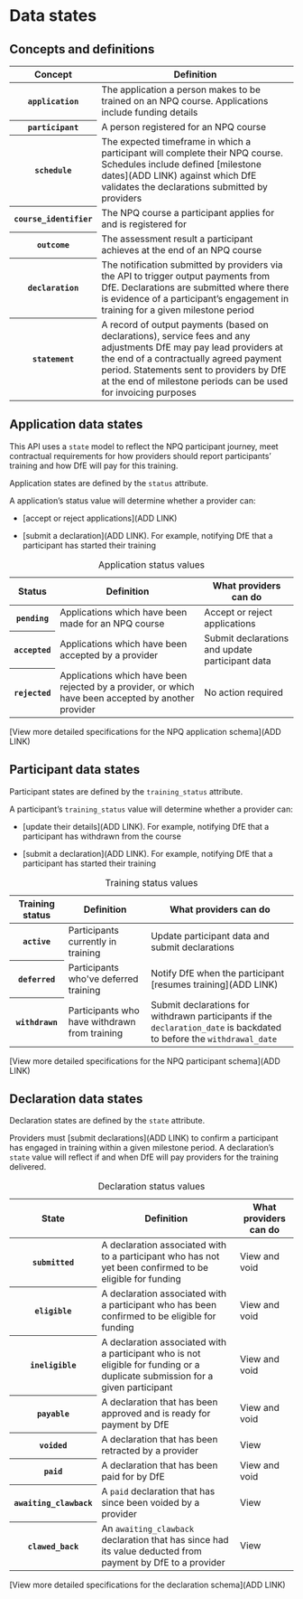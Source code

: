 # Data states

## Concepts and definitions

<table class="govuk-table">
  <thead class="govuk-table__head">
    <tr class="govuk-table__row">
      <th scope="col" class="govuk-table__header">Concept</th>
      <th scope="col" class="govuk-table__header">Definition</th>
    </tr>
  </thead>
  <tbody class="govuk-table__body">
    <tr class="govuk-table__row">
      <th scope="row" class="govuk-table__header"><code>application</code></th>
      <td class="govuk-table__cell">The application a person makes to be trained on an NPQ course. Applications include funding details</td>
    </tr>
    <tr class="govuk-table__row">
      <th scope="row" class="govuk-table__header"><code>participant</code></th>
      <td class="govuk-table__cell">A person registered for an NPQ course</td>
    </tr>
    <tr class="govuk-table__row">
      <th scope="row" class="govuk-table__header"><code>schedule</code></th>
      <td class="govuk-table__cell">The expected timeframe in which a participant will complete their NPQ course. Schedules include defined [milestone dates](ADD LINK) against which DfE validates the declarations submitted by providers</td>
    </tr>
    <tr class="govuk-table__row">
      <th scope="row" class="govuk-table__header"><code>course_identifier</code></th>
      <td class="govuk-table__cell">The NPQ course a participant applies for and is registered for</td>
    </tr>
    <tr class="govuk-table__row">
      <th scope="row" class="govuk-table__header"><code>outcome</code></th>
      <td class="govuk-table__cell">The assessment result a participant achieves at the end of an NPQ course</td>
    </tr>
    <tr class="govuk-table__row">
      <th scope="row" class="govuk-table__header"><code>declaration</code></th>
      <td class="govuk-table__cell">The notification submitted by providers via the API to trigger output payments from DfE. Declarations are submitted where there is evidence of a participant’s engagement in training for a given milestone period</td>
    </tr>
    <tr class="govuk-table__row">
      <th scope="row" class="govuk-table__header"><code>statement</code></th>
      <td class="govuk-table__cell">A record of output payments (based on declarations), service fees and any adjustments DfE may pay lead providers at the end of a contractually agreed payment period. Statements sent to providers by DfE at the end of milestone periods can be used for invoicing purposes</td>
    </tr>
  </tbody>
</table>

## Application data states

This API uses a `state` model to reflect the NPQ participant journey, meet contractual requirements for how providers should report participants’ training and how DfE will pay for this training.

Application states are defined by the `status` attribute.

A application’s status value will determine whether a provider can:

* [accept or reject applications](ADD LINK)

* [submit a declaration](ADD LINK). For example, notifying DfE that a participant has started their training

<table class="govuk-table">
  <caption class="govuk-table__caption govuk-table__caption--m">Application status values</caption>
  <thead class="govuk-table__head">
    <tr class="govuk-table__row">
      <th scope="col" class="govuk-table__header">Status</th>
      <th scope="col" class="govuk-table__header govuk-table__header">Definition</th>
      <th scope="col" class="govuk-table__header govuk-table__header">What providers can do</th>
    </tr>
  </thead>
  <tbody class="govuk-table__body">
    <tr class="govuk-table__row">
      <th scope="row" class="govuk-table__header"><code>pending</code></th>
      <td class="govuk-table__cell govuk-table__cell">Applications which have been made for an NPQ course</td>
      <td class="govuk-table__cell govuk-table__cell">Accept or reject applications</td>
    </tr>
    <tr class="govuk-table__row">
      <th scope="row" class="govuk-table__header"><code>accepted</code></th>
      <td class="govuk-table__cell govuk-table__cell">Applications which have been accepted by a provider</td>
      <td class="govuk-table__cell govuk-table__cell">Submit declarations and update participant data</td>
    </tr>
    <tr class="govuk-table__row">
      <th scope="row" class="govuk-table__header"><code>rejected</code></th>
      <td class="govuk-table__cell govuk-table__cell">Applications which have been rejected by a provider, or which have been accepted by another provider</td>
      <td class="govuk-table__cell govuk-table__cell">No action required</td>
    </tr>
  </tbody>
</table>

[View more detailed specifications for the NPQ application schema](ADD LINK)

## Participant data states

Participant states are defined by the `training_status` attribute.

A participant’s `training_status` value will determine whether a provider can:

* [update their details](ADD LINK). For example, notifying DfE that a participant has withdrawn from the course

* [submit a declaration](ADD LINK). For example, notifying DfE that a participant has started their training

<table class="govuk-table">
<caption class="govuk-table__caption govuk-table__caption--m">Training status values</caption>
  <thead class="govuk-table__head">
    <tr class="govuk-table__row">
      <th scope="col" class="govuk-table__header">Training status</th>
      <th scope="col" class="govuk-table__header govuk-table__header">Definition</th>
      <th scope="col" class="govuk-table__header govuk-table__header">What providers can do</th>
    </tr>
  </thead>
  <tbody class="govuk-table__body">
    <tr class="govuk-table__row">
      <th scope="row" class="govuk-table__header"><code>active</code></th>
      <td class="govuk-table__cell govuk-table__cell">Participants currently in training</td>
      <td class="govuk-table__cell govuk-table__cell">Update participant data and submit declarations</td>
    </tr>
    <tr class="govuk-table__row">
      <th scope="row" class="govuk-table__header"><code>deferred</code></th>
      <td class="govuk-table__cell govuk-table__cell">Participants who've deferred training</td>
      <td class="govuk-table__cell govuk-table__cell">Notify DfE when the participant [resumes training](ADD LINK)</td>
    </tr>
    <tr class="govuk-table__row">
      <th scope="row" class="govuk-table__header"><code>withdrawn</code></th>
      <td class="govuk-table__cell govuk-table__cell">Participants who have withdrawn from training</td>
      <td class="govuk-table__cell govuk-table__cell">Submit declarations for withdrawn participants if the <code>declaration_date</code> is backdated to before the <code>withdrawal_date</code></td>
    </tr>
  </tbody>
</table>

[View more detailed specifications for the NPQ participant schema](ADD LINK)

## Declaration data states

Declaration states are defined by the `state` attribute.

Providers must [submit declarations](ADD LINK) to confirm a participant has engaged in training within a given milestone period. A declaration’s `state` value will reflect if and when DfE will pay providers for the training delivered.

<table class="govuk-table">
<caption class="govuk-table__caption govuk-table__caption--m">Declaration status values</caption>
  <thead class="govuk-table__head">
    <tr class="govuk-table__row">
      <th scope="col" class="govuk-table__header">State</th>
      <th scope="col" class="govuk-table__header govuk-table__header">Definition</th>
      <th scope="col" class="govuk-table__header govuk-table__header">What providers can do</th>
    </tr>
  </thead>
  <tbody class="govuk-table__body">
    <tr class="govuk-table__row">
      <th scope="row" class="govuk-table__header"><code>submitted</code></th>
      <td class="govuk-table__cell govuk-table__cell">A declaration associated with to a participant who has not yet been confirmed to be eligible for funding</td>
      <td class="govuk-table__cell govuk-table__cell">View and void</td>
    </tr>
    <tr class="govuk-table__row">
      <th scope="row" class="govuk-table__header"><code>eligible</code></th>
      <td class="govuk-table__cell govuk-table__cell">A declaration associated with a participant who has been confirmed to be eligible for funding</td>
      <td class="govuk-table__cell govuk-table__cell">View and void</td>
    </tr>
    <tr class="govuk-table__row">
      <th scope="row" class="govuk-table__header"><code>ineligible</code></th>
      <td class="govuk-table__cell govuk-table__cell">A declaration associated with a participant who is not eligible for funding or a duplicate submission for a given participant</td>
      <td class="govuk-table__cell govuk-table__cell">View and void</td>
    </tr>
    <tr class="govuk-table__row">
      <th scope="row" class="govuk-table__header"><code>payable</code></th>
      <td class="govuk-table__cell govuk-table__cell">A declaration that has been approved and is ready for payment by DfE</td>
      <td class="govuk-table__cell govuk-table__cell">View and void</td>
    </tr>
     <tr class="govuk-table__row">
      <th scope="row" class="govuk-table__header"><code>voided</code></th>
      <td class="govuk-table__cell govuk-table__cell">A declaration that has been retracted by a provider</td>
      <td class="govuk-table__cell govuk-table__cell">View</td>
    </tr>
     <tr class="govuk-table__row">
      <th scope="row" class="govuk-table__header"><code>paid</code></th>
      <td class="govuk-table__cell govuk-table__cell">A declaration that has been paid for by DfE</td>
      <td class="govuk-table__cell govuk-table__cell">View and void</td>
    </tr>
     <tr class="govuk-table__row">
      <th scope="row" class="govuk-table__header"><code>awaiting_clawback</code></th>
      <td class="govuk-table__cell govuk-table__cell">A <code>paid</code> declaration that has since been voided by a provider</td>
      <td class="govuk-table__cell govuk-table__cell">View</td>
    </tr>
     <tr class="govuk-table__row">
      <th scope="row" class="govuk-table__header"><code>clawed_back</code></th>
      <td class="govuk-table__cell govuk-table__cell">An <code>awaiting_clawback</code> declaration that has since had its value deducted from payment by DfE to a provider</td>
      <td class="govuk-table__cell govuk-table__cell">View</td>
    </tr>
  </tbody>
</table>

[View more detailed specifications for the declaration schema](ADD LINK)
